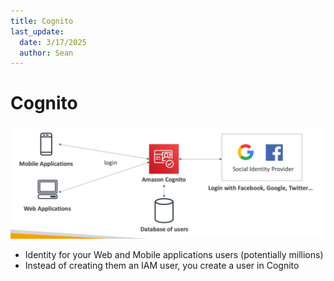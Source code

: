 ```yaml
---
title: Cognito
last_update:
  date: 3/17/2025
  author: Sean
---
```

# Cognito
![Cognito](Cognito.png)
- Identity for your Web and Mobile applications users (potentially millions)
- Instead of creating them an IAM user, you create a user in Cognito